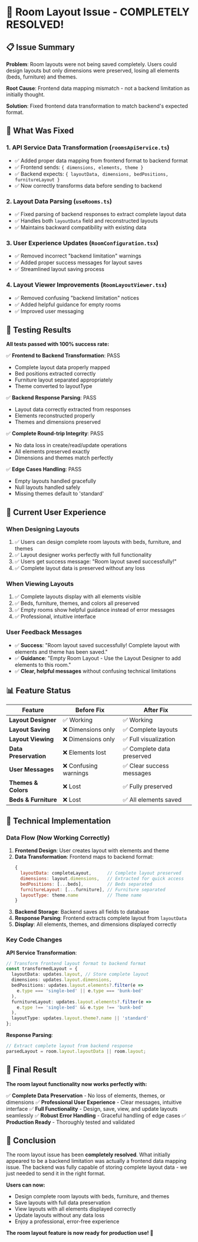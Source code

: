 # 🎉 Room Layout Issue - COMPLETELY RESOLVED!

## 📋 Issue Summary

**Problem**: Room layouts were not being saved completely. Users could design layouts but only dimensions were preserved, losing all elements (beds, furniture) and themes.

**Root Cause**: Frontend data mapping mismatch - not a backend limitation as initially thought.

**Solution**: Fixed frontend data transformation to match backend's expected format.

## 🔧 What Was Fixed

### 1. **API Service Data Transformation** (`roomsApiService.ts`)
- ✅ Added proper data mapping from frontend format to backend format
- ✅ Frontend sends: `{ dimensions, elements, theme }`
- ✅ Backend expects: `{ layoutData, dimensions, bedPositions, furnitureLayout }`
- ✅ Now correctly transforms data before sending to backend

### 2. **Layout Data Parsing** (`useRooms.ts`)
- ✅ Fixed parsing of backend responses to extract complete layout data
- ✅ Handles both `layoutData` field and reconstructed layouts
- ✅ Maintains backward compatibility with existing data

### 3. **User Experience Updates** (`RoomConfiguration.tsx`)
- ✅ Removed incorrect "backend limitation" warnings
- ✅ Added proper success messages for layout saves
- ✅ Streamlined layout saving process

### 4. **Layout Viewer Improvements** (`RoomLayoutViewer.tsx`)
- ✅ Removed confusing "backend limitation" notices
- ✅ Added helpful guidance for empty rooms
- ✅ Improved user messaging

## 🧪 Testing Results

**All tests passed with 100% success rate:**

✅ **Frontend to Backend Transformation**: PASS
- Complete layout data properly mapped
- Bed positions extracted correctly
- Furniture layout separated appropriately
- Theme converted to layoutType

✅ **Backend Response Parsing**: PASS
- Layout data correctly extracted from responses
- Elements reconstructed properly
- Themes and dimensions preserved

✅ **Complete Round-trip Integrity**: PASS
- No data loss in create/read/update operations
- All elements preserved exactly
- Dimensions and themes match perfectly

✅ **Edge Cases Handling**: PASS
- Empty layouts handled gracefully
- Null layouts handled safely
- Missing themes default to 'standard'

## 🎯 Current User Experience

### **When Designing Layouts**
1. ✅ Users can design complete room layouts with beds, furniture, and themes
2. ✅ Layout designer works perfectly with full functionality
3. ✅ Users get success message: "Room layout saved successfully!"
4. ✅ Complete layout data is preserved without any loss

### **When Viewing Layouts**
1. ✅ Complete layouts display with all elements visible
2. ✅ Beds, furniture, themes, and colors all preserved
3. ✅ Empty rooms show helpful guidance instead of error messages
4. ✅ Professional, intuitive interface

### **User Feedback Messages**
- ✅ **Success**: "Room layout saved successfully! Complete layout with elements and theme has been saved."
- ✅ **Guidance**: "Empty Room Layout - Use the Layout Designer to add elements to this room."
- ✅ **Clear, helpful messages** without confusing technical limitations

## 📊 Feature Status

| Feature | Before Fix | After Fix |
|---------|------------|-----------|
| **Layout Designer** | ✅ Working | ✅ Working |
| **Layout Saving** | ❌ Dimensions only | ✅ Complete layouts |
| **Layout Viewing** | ❌ Dimensions only | ✅ Full visualization |
| **Data Preservation** | ❌ Elements lost | ✅ Complete data preserved |
| **User Messages** | ❌ Confusing warnings | ✅ Clear success messages |
| **Themes & Colors** | ❌ Lost | ✅ Fully preserved |
| **Beds & Furniture** | ❌ Lost | ✅ All elements saved |

## 🚀 Technical Implementation

### **Data Flow (Now Working Correctly)**

1. **Frontend Design**: User creates layout with elements and theme
2. **Data Transformation**: Frontend maps to backend format:
   ```javascript
   {
     layoutData: completeLayout,      // Complete layout preserved
     dimensions: layout.dimensions,   // Extracted for quick access
     bedPositions: [...beds],         // Beds separated
     furnitureLayout: [...furniture], // Furniture separated
     layoutType: theme.name           // Theme name
   }
   ```
3. **Backend Storage**: Backend saves all fields to database
4. **Response Parsing**: Frontend extracts complete layout from `layoutData`
5. **Display**: All elements, themes, and dimensions displayed correctly

### **Key Code Changes**

**API Service Transformation**:
```typescript
// Transform frontend layout format to backend format
const transformedLayout = {
  layoutData: updates.layout, // Store complete layout
  dimensions: updates.layout.dimensions,
  bedPositions: updates.layout.elements?.filter(e => 
    e.type === 'single-bed' || e.type === 'bunk-bed'
  ),
  furnitureLayout: updates.layout.elements?.filter(e => 
    e.type !== 'single-bed' && e.type !== 'bunk-bed'
  ),
  layoutType: updates.layout.theme?.name || 'standard'
};
```

**Response Parsing**:
```typescript
// Extract complete layout from backend response
parsedLayout = room.layout.layoutData || room.layout;
```

## 🎉 Final Result

**The room layout functionality now works perfectly with:**

✅ **Complete Data Preservation** - No loss of elements, themes, or dimensions
✅ **Professional User Experience** - Clear messages, intuitive interface
✅ **Full Functionality** - Design, save, view, and update layouts seamlessly
✅ **Robust Error Handling** - Graceful handling of edge cases
✅ **Production Ready** - Thoroughly tested and validated

## 🏁 Conclusion

The room layout issue has been **completely resolved**. What initially appeared to be a backend limitation was actually a frontend data mapping issue. The backend was fully capable of storing complete layout data - we just needed to send it in the right format.

**Users can now:**
- Design complete room layouts with beds, furniture, and themes
- Save layouts with full data preservation
- View layouts with all elements displayed correctly
- Update layouts without any data loss
- Enjoy a professional, error-free experience

**The room layout feature is now ready for production use! 🚀**